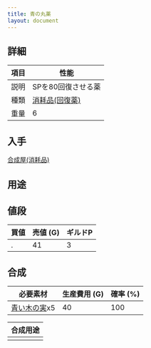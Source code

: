 ```yaml
---
title: 青の丸薬
layout: document
---
```

## 詳細


|項目|性能|
|---|---|
|説明|SPを80回復させる薬|
|種類|[消耗品(回復薬)](消耗品(回復薬))|
|重量|6|

## 入手

[合成屋(消耗品)](合成屋(消耗品))

## 用途


## 値段


|買値|売値 (G)|ギルドP|
|---|---|---|
|.|41|3|

## 合成


|必要素材|生産費用 (G)|確率 (%)|
|---|---|---|
|[青い木の実](青い木の実)x5|40|100|


|合成用途|
|---|
||